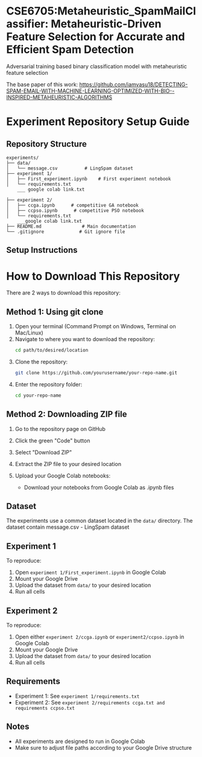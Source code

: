 # CSE6705:Metaheuristic_SpamMailClassifier: Metaheuristic-Driven Feature Selection for Accurate and Efficient Spam Detection
 Adversarial training based binary classification model with metaheuristic feature selection
 
 The base paper of this work: https://github.com/iamvasu18/DETECTING-SPAM-EMAIL-WITH-MACHINE-LEARNING-OPTIMIZED-WITH-BIO--INSPIRED-METAHEURISTIC-ALGORITHMS


# Experiment Repository Setup Guide

## Repository Structure
```
experiments/
├── data/
│   └── message.csv          # LingSpam dataset
├── experiment 1/
│   ├── First_experiment.ipynb    # First experiment notebook
│   └── requirements.txt
    ___ google colab link.txt

├── experiment 2/
│   ├── ccga.ipynb      # competitive GA notebook
│   ├── ccpso.ipynb      # competitive PSO notebook
│   └── requirements.txt  
    ___google colab link.txt   
├── README.md               # Main documentation
└── .gitignore             # Git ignore file

```

## Setup Instructions

# How to Download This Repository

There are 2 ways to download this repository:

## Method 1: Using git clone

1. Open your terminal (Command Prompt on Windows, Terminal on Mac/Linux)
2. Navigate to where you want to download the repository:
   ```bash
   cd path/to/desired/location
   ```
3. Clone the repository:
   ```bash
   git clone https://github.com/yourusername/your-repo-name.git
   ```
4. Enter the repository folder:
   ```bash
   cd your-repo-name
   ```

## Method 2: Downloading ZIP file

1. Go to the repository page on GitHub
2. Click the green "Code" button
3. Select "Download ZIP"
4. Extract the ZIP file to your desired location



5. Upload your Google Colab notebooks:
   - Download your notebooks from Google Colab as .ipynb files
   




## Dataset

The experiments use a common dataset located in the `data/` directory. The dataset contain message.csv - LingSpam dataset

## Experiment 1



To reproduce:
1. Open `experiment 1/First_experiment.ipynb` in Google Colab
2. Mount your Google Drive
3. Upload the dataset from `data/` to your desired location
4. Run all cells

## Experiment 2


To reproduce:
1. Open either `experiment 2/ccga.ipynb` or `experiment2/ccpso.ipynb` in Google Colab
2. Mount your Google Drive
3. Upload the dataset from `data/` to your desired location
4. Run all cells

## Requirements

- Experiment 1: See `experiment 1/requirements.txt`
- Experiment 2: See `experiment 2/requirements ccga.txt and requirements ccpso.txt`




## Notes
- All experiments are designed to run in Google Colab
- Make sure to adjust file paths according to your Google Drive structure
```

